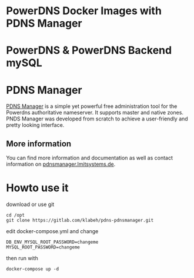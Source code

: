 # PowerDNS Docker Images with PDNS Manager

# PowerDNS & PowerDNS Backend mySQL

# PDNS Manager
[PDNS Manager](https://pdnsmanager.lmitsystems.de) is a simple yet powerful free administration tool for the
Powerdns authoritative nameserver. It supports master and native zones.
PNDS Manager was developed from scratch to achieve a user-friendly
and pretty looking interface.

## More information
You can find more information and documentation as well as contact information on [pdnsmanager.lmitsystems.de](https://pdnsmanager.lmitsystems.de).

# Howto use it

download or use git
```
cd /opt
git clone https://gitlab.com/klabeh/pdns-pdnsmanager.git
```

edit docker-compose.yml and change
```
DB_ENV_MYSQL_ROOT_PASSWORD=changeme
MYSQL_ROOT_PASSWORD=changeme
```

then run with
```
docker-compose up -d
```